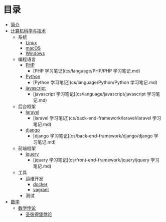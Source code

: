 # 目录

* [简介](README.md)
* [计算机科学与技术](cs.md)
    - 系统
        - [Linux](cs/os/linux/linux.md)
        - [macOS](cs/os/macos/macos.md)
        - [Windows](cs/os/windows/Windows.md)
    - 编程语言
        - [PHP](cs/language/PHP/PHP.md)
            - [PHP 学习笔记](cs/language/PHP/PHP 学习笔记.md)
        - [Python](cs/language/Python/Python.md)
            -  [Python 学习笔记](cs/language/Python/Python 学习笔记.md)
        - [javascript](cs/language/javascript/javascript.md)
            - [javascript 学习笔记](cs/language/javascript/javascript 学习笔记.md)
    - 后台框架
        - [laravel](cs/back-end-framework/laravel/laravel.md)
            - [laravel 学习笔记](cs/back-end-framework/laravel/laravel 学习笔记.md)
        - [django](cs/back-end-framework/django/django.md)
            - [django 学习笔记](cs/back-end-framework/django/django 学习笔记.md)
    - 前端框架
        - [jquery](cs/front-end-framework/jquery/jquery.md)
            - [jquery 学习笔记](cs/front-end-framework/jquery/jquery 学习笔记.md)
    - 工具
        + 运维开发
            * [docker](cs/tool/DevOps/docker/docker.md)
            * [vagrant](cs/tool/DevOps/vagrant/vagrant.md)
        + 测试
* [数学](math/math.md)
    - [数学悖论](math/数学悖论/数学悖论.md)
        + [圣彼得堡悖论](math/数学悖论/圣彼得堡悖论.md)
